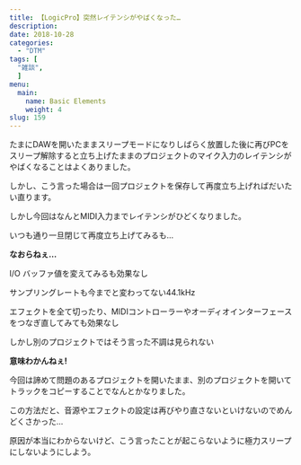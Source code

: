 ```yaml
---
title: 【LogicPro】突然レイテンシがやばくなった…
description: 
date: 2018-10-28
categories:
  - "DTM"
tags: [
  "雑談",
  ]
menu:
  main:
    name: Basic Elements
    weight: 4
slug: 159
---
```



たまにDAWを開いたままスリープモードになりしばらく放置した後に再びPCをスリープ解除すると立ち上げたままのプロジェクトのマイク入力のレイテンシがやばくなることはよくありました。

しかし、こう言った場合は一回プロジェクトを保存して再度立ち上げればだいたい直ります。

しかし今回はなんとMIDI入力までレイテンシがひどくなりました。

いつも通り一旦閉じて再度立ち上げてみるも…

**なおらねぇ…**

I/O バッファ値を変えてみるも効果なし

サンプリングレートも今までと変わってない44.1kHz

エフェクトを全て切ったり、MIDIコントローラーやオーディオインターフェースをつなぎ直してみても効果なし

しかし別のプロジェクトではそう言った不調は見られない

**意味わかんねぇ!**

今回は諦めて問題のあるプロジェクトを開いたまま、別のプロジェクトを開いてトラックをコピーすることでなんとかなりました。

この方法だと、音源やエフェクトの設定は再びやり直さないといけないのでめんどくさかった…

原因が本当にわからないけど、こう言ったことが起こらないように極力スリープにしないようにしよう。
　　
